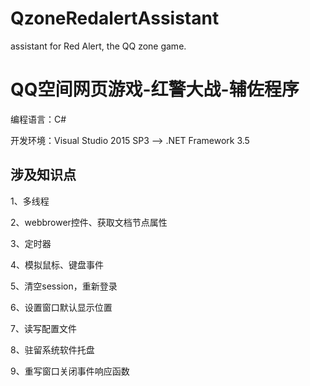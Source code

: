 # QzoneRedalertAssistant
assistant for Red Alert, the QQ zone game.

# QQ空间网页游戏-红警大战-辅佐程序

编程语言：C#

开发环境：Visual Studio 2015 SP3 --> .NET Framework 3.5


## 涉及知识点 ##

1、多线程

2、webbrower控件、获取文档节点属性

3、定时器

4、模拟鼠标、键盘事件

5、清空session，重新登录

6、设置窗口默认显示位置

7、读写配置文件

8、驻留系统软件托盘

9、重写窗口关闭事件响应函数


